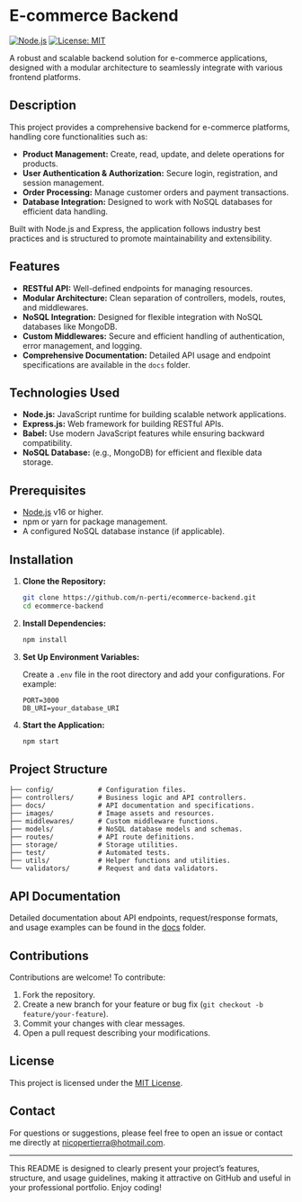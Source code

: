 # E-commerce Backend

[![Node.js](https://img.shields.io/badge/Node.js-v16%2B-green)](https://nodejs.org/)
[![License: MIT](https://img.shields.io/badge/License-MIT-yellow.svg)](LICENSE)

A robust and scalable backend solution for e-commerce applications, designed with a modular architecture to seamlessly integrate with various frontend platforms.

## Description

This project provides a comprehensive backend for e-commerce platforms, handling core functionalities such as:

- **Product Management:** Create, read, update, and delete operations for products.
- **User Authentication & Authorization:** Secure login, registration, and session management.
- **Order Processing:** Manage customer orders and payment transactions.
- **Database Integration:** Designed to work with NoSQL databases for efficient data handling.

Built with Node.js and Express, the application follows industry best practices and is structured to promote maintainability and extensibility.

## Features

- **RESTful API:** Well-defined endpoints for managing resources.
- **Modular Architecture:** Clean separation of controllers, models, routes, and middlewares.
- **NoSQL Integration:** Designed for flexible integration with NoSQL databases like MongoDB.
- **Custom Middlewares:** Secure and efficient handling of authentication, error management, and logging.
- **Comprehensive Documentation:** Detailed API usage and endpoint specifications are available in the `docs` folder.

## Technologies Used

- **Node.js:** JavaScript runtime for building scalable network applications.
- **Express.js:** Web framework for building RESTful APIs.
- **Babel:** Use modern JavaScript features while ensuring backward compatibility.
- **NoSQL Database:** (e.g., MongoDB) for efficient and flexible data storage.

## Prerequisites

- [Node.js](https://nodejs.org/) v16 or higher.
- npm or yarn for package management.
- A configured NoSQL database instance (if applicable).

## Installation

1. **Clone the Repository:**

    ```bash
    git clone https://github.com/n-perti/ecommerce-backend.git
    cd ecommerce-backend
    ```

2. **Install Dependencies:**

    ```bash
    npm install
    ```

3. **Set Up Environment Variables:**

    Create a `.env` file in the root directory and add your configurations. For example:

    ```
    PORT=3000
    DB_URI=your_database_URI
    ```

4. **Start the Application:**

    ```bash
    npm start
    ```

## Project Structure

```
├── config/           # Configuration files.
├── controllers/      # Business logic and API controllers.
├── docs/             # API documentation and specifications.
├── images/           # Image assets and resources.
├── middlewares/      # Custom middleware functions.
├── models/           # NoSQL database models and schemas.
├── routes/           # API route definitions.
├── storage/          # Storage utilities.
├── test/             # Automated tests.
├── utils/            # Helper functions and utilities.
└── validators/       # Request and data validators.
```

## API Documentation

Detailed documentation about API endpoints, request/response formats, and usage examples can be found in the [docs](./docs) folder.

## Contributions

Contributions are welcome! To contribute:

1. Fork the repository.
2. Create a new branch for your feature or bug fix (`git checkout -b feature/your-feature`).
3. Commit your changes with clear messages.
4. Open a pull request describing your modifications.

## License

This project is licensed under the [MIT License](LICENSE).

## Contact

For questions or suggestions, please feel free to open an issue or contact me directly at [nicopertierra@hotmail.com](mailto:nicopertierra@hotmail.com).

---

This README is designed to clearly present your project’s features, structure, and usage guidelines, making it attractive on GitHub and useful in your professional portfolio. Enjoy coding!
